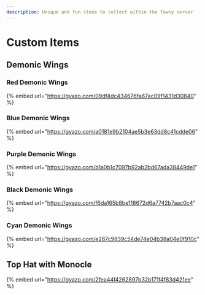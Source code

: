 ```yaml
---
description: Unique and fun items to collect within the Towny server
---
```


# Custom Items

## Demonic Wings

### Red Demonic Wings

{% embed url="https://gyazo.com/09df4dc434676fa67ac09f1431d30840" %}

### Blue Demonic Wings

{% embed url="https://gyazo.com/a0181e9b2104ae5b3e63dd8c41cdde06" %}

### Purple Demonic Wings

{% embed url="https://gyazo.com/b1a0b1c7097b92ab2bd67ada38449de1" %}

### Black Demonic Wings

{% embed url="https://gyazo.com/f6da165b8be118672d6a7742b7aac0c4" %}

### Cyan Demonic Wings

{% embed url="https://gyazo.com/e287c9839c54de74e04b38a04e0f910c" %}

## Top Hat with Monocle

{% embed url="https://gyazo.com/2fea44f4262897b32b171f4f83d421ee" %}
